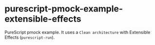 # purescript-pmock-example-extensible-effects
PureScript pmock example.
It uses a `Clean architecture` with Extensible Effects (`purescript-run`).